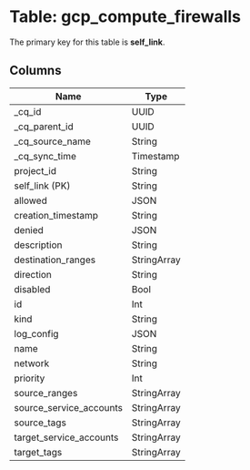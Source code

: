 # Table: gcp_compute_firewalls



The primary key for this table is **self_link**.


## Columns
| Name          | Type          |
| ------------- | ------------- |
|_cq_id|UUID|
|_cq_parent_id|UUID|
|_cq_source_name|String|
|_cq_sync_time|Timestamp|
|project_id|String|
|self_link (PK)|String|
|allowed|JSON|
|creation_timestamp|String|
|denied|JSON|
|description|String|
|destination_ranges|StringArray|
|direction|String|
|disabled|Bool|
|id|Int|
|kind|String|
|log_config|JSON|
|name|String|
|network|String|
|priority|Int|
|source_ranges|StringArray|
|source_service_accounts|StringArray|
|source_tags|StringArray|
|target_service_accounts|StringArray|
|target_tags|StringArray|